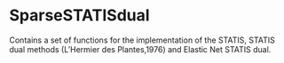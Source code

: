 # SparseSTATISdual
Contains a set of functions for the implementation of the STATIS, STATIS dual methods (L’Hermier des Plantes,1976) and Elastic Net STATIS dual.
